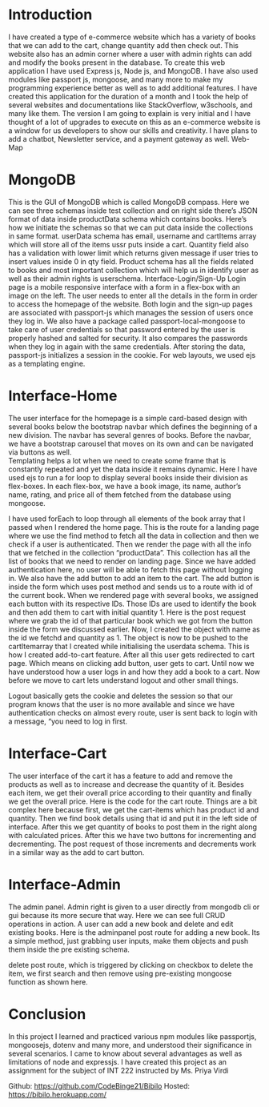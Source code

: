 

<h1>Introduction</h1>
I have created a type of e-commerce website which has a variety of books that we can add to the cart, change quantity add then check out. This website also has an admin corner where a user with admin rights can add and modify the books present in the database. To create this web application I have used Express js, Node js, and MongoDB. I have also used modules like passport js, mongoose, and many more to make my programming experience better as well as to add additional features. I have created this application for the duration of a month and I took the help of several websites and documentations like StackOverflow, w3schools, and many like them. The version I am going to explain is very initial and I have thought of a lot of upgrades to execute on this as an e-commerce website is a window for us developers to show our skills and creativity. I have plans to add a chatbot, Newsletter service, and a payment gateway as well.
Web-Map



<h1>MongoDB</h1>

This is the GUI of MongoDB which is called MongoDB compass. Here we can see three schemas inside test collection and on right side there’s JSON format of data inside productData schema which contains books.
Here’s how we initiate the schemas so that we can put data inside the collections in same format. userData schema has email, username and cartItems array which will store all of the items ussr puts inside a cart. Quantity field also has a validation with lower limit which returns given message if user tries to insert values inside 0 in qty field. 
Product schema has all the fields related to books and most important collection which will help us in identify user as well as their admin rights is userschema.
Interface-Login/Sign-Up
Login page is a mobile responsive interface with a form in a flex-box with an image on the left. The user needs to enter all the details in the form in order to access the homepage of the website. Both login and the sign-up pages are associated with passport-js which manages the session of users once they log in. We also have a package called passport-local-mongoose to take care of user credentials so that password entered by the user is properly hashed and salted for security. It also compares the passwords when they log in again with the same credentials. After storing the data, passport-js initializes a session in the cookie.
For web layouts, we used ejs as a templating engine.



<h1>Interface-Home</h1>

The user interface for the homepage is a simple card-based design with several books below the bootstrap navbar which defines the beginning of a new division. The navbar has several genres of books. Before the navbar, we have a bootstrap carousel that moves on its own and can be navigated via buttons as well.  
Templating helps a lot when we need to create some frame that is constantly repeated and yet the data inside it remains dynamic. Here I have used ejs to run a for loop to display several books inside their division as flex-boxes. In each flex-box, we have a book image, its name, author’s name, rating, and price all of them fetched from the database using mongoose.


I have used forEach to loop through all elements of the book array that I passed when I rendered the home page.
This is the route for a landing page where we use the find method to fetch all the data in collection and then we check if a user is authenticated. Then we render the page with all the info that we fetched in the collection “productData”. This collection has all the list of books that we need to render on landing page. Since we have added authentication here, no user will be able to fetch this page without logging in.
We also have the add button to add an item to the cart. The add button is inside the form which uses post method and sends us to a route with id of the current book. When we rendered page with several books, we assigned each button with its respective IDs. Those IDs are used to identify the book and then add them to cart with initial quantity 1.
Here is the post request where we grab the id of that particular book which we got from the button inside the form we discussed earlier. Now, I created the object with name as the id we fetchd and quantity as 1. The object is now to be pushed to the cartItemarray that I created while initialising the userdata schema. This is how I created add-to-cart feature.
After all this user gets redirected to cart page. Which means on clicking add button, user gets to cart.
Until now we have understood how a user logs in and how they add a book to a cart. Now before we move to cart lets understand logout and other small things.

Logout basically gets the cookie and deletes the session so that our program knows that the user is no more available and since we have authentication checks on almost every route, user is sent back to login with a message, “you need to log in first. 



<h1>Interface-Cart</h1>

The user interface of the cart it has a feature to add and remove the products as well as to increase and decrease the quantity of it. Besides each item, we get their overall price according to their quantity and finally we get the overall price.
Here is the code for the cart route. Things are a bit complex here because first, we get the cart-items which has product id and quantity. Then we find book details using that id and put it in the left side of interface. After this we get quantity of books to post them in the right along with calculated prices. After this we have two buttons for incrementing and decrementing. The post request of those increments and decrements work in a similar way as the add to cart button.



<h1>Interface-Admin</h1>

The admin panel. Admin right is given to a user directly from mongodb cli or gui because its more secure that way. Here we can see full CRUD operations in action. A user can add a new book and delete and edit existing books. 
Here is the adminpanel post route for adding a new book. Its a simple method, just grabbing user inputs, make them objects and push them inside the pre existing schema.



delete post route, which is triggered by clicking on checkbox to delete the item, we first search and then remove using pre-existing mongoose function as shown here. 

<h1>Conclusion</h1>
In this project I learned and practiced various npm modules like passportjs, mongoosejs, dotenv and many more, and understood their significance in several scenarios. I came to know about several advantages as well as limitations of node and expressjs. I have created this project as an assignment for the subject of INT 222 instructed by Ms. Priya Virdi


Github: https://github.com/CodeBinge21/Bibilo
Hosted: https://bibilo.herokuapp.com/






